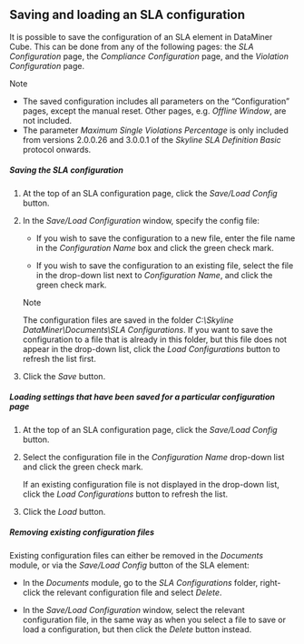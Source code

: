## Saving and loading an SLA configuration

It is possible to save the configuration of an SLA element in DataMiner Cube. This can be done from any of the following pages: the *SLA Configuration* page, the *Compliance Configuration* page, and the *Violation Configuration* page.

> [!NOTE]
> - The saved configuration includes all parameters on the “Configuration” pages, except the manual reset. Other pages, e.g. *Offline Window*, are not included.
> - The parameter *Maximum Single Violations Percentage* is only included from versions 2.0.0.26 and 3.0.0.1 of the *Skyline SLA Definition Basic* protocol onwards.

##### Saving the SLA configuration

1. At the top of an SLA configuration page, click the *Save/Load Config* button.

2. In the *Save/Load Configuration* window, specify the config file:

    - If you wish to save the configuration to a new file, enter the file name in the *Configuration Name* box and click the green check mark.

    - If you wish to save the configuration to an existing file, select the file in the drop-down list next to *Configuration Name*, and click the green check mark.

    > [!NOTE]
    > The configuration files are saved in the folder *C:\\Skyline DataMiner\\Documents\\SLA Configurations*. If you want to save the configuration to a file that is already in this folder, but this file does not appear in the drop-down list, click the *Load Configurations* button to refresh the list first.

3. Click the *Save* button.

##### Loading settings that have been saved for a particular configuration page

1. At the top of an SLA configuration page, click the *Save/Load Config* button.

2. Select the configuration file in the *Configuration Name* drop-down list and click the green check mark.

    If an existing configuration file is not displayed in the drop-down list, click the *Load Configurations* button to refresh the list.

3. Click the *Load* button.

##### Removing existing configuration files

Existing configuration files can either be removed in the *Documents* module, or via the *Save/Load Config* button of the SLA element:

- In the *Documents* module, go to the *SLA Configurations* folder, right-click the relevant configuration file and select *Delete*.

- In the *Save/Load Configuration* window, select the relevant configuration file, in the same way as when you select a file to save or load a configuration, but then click the *Delete* button instead.
